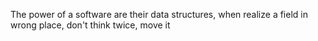 The power of a software are their data structures, when realize a field in wrong place, don't think twice, move it
